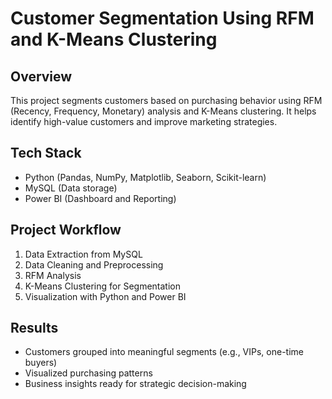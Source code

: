 # Customer Segmentation Using RFM and K-Means Clustering

## Overview
This project segments customers based on purchasing behavior using RFM (Recency, Frequency, Monetary) analysis and K-Means clustering. It helps identify high-value customers and improve marketing strategies.

## Tech Stack
- Python (Pandas, NumPy, Matplotlib, Seaborn, Scikit-learn)
- MySQL (Data storage)
- Power BI (Dashboard and Reporting)

## Project Workflow
1. Data Extraction from MySQL
2. Data Cleaning and Preprocessing
3. RFM Analysis
4. K-Means Clustering for Segmentation
5. Visualization with Python and Power BI

## Results
- Customers grouped into meaningful segments (e.g., VIPs, one-time buyers)
- Visualized purchasing patterns
- Business insights ready for strategic decision-making



